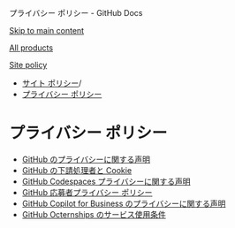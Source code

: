 プライバシー ポリシー - GitHub Docs

[Skip to main content](#main-content)

[All products](/ja)

[Site policy](/site-policy)

* [サイト ポリシー](/ja/site-policy)/
* [プライバシー ポリシー](/ja/site-policy/privacy-policies)

プライバシー ポリシー
==========

* [GitHub のプライバシーに関する声明](/ja/site-policy/privacy-policies/github-privacy-statement)
* [GitHub の下請処理者と Cookie](/ja/site-policy/privacy-policies/github-subprocessors-and-cookies)
* [GitHub Codespaces プライバシーに関する声明](/ja/site-policy/privacy-policies/github-codespaces-privacy-statement)
* [GitHub 応募者プライバシー ポリシー](/ja/site-policy/privacy-policies/github-candidate-privacy-policy)
* [GitHub Copilot for Business のプライバシーに関する声明](/ja/site-policy/privacy-policies/github-copilot-for-business-privacy-statement)
* [GitHub Octernships のサービス使用条件](/ja/site-policy/privacy-policies/github-octernships-terms-of-service)
